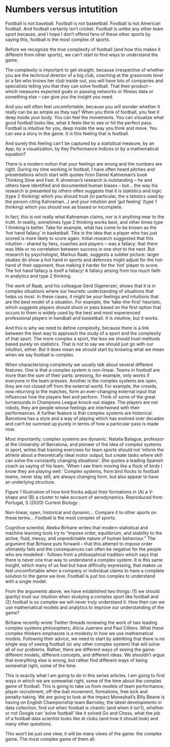 Numbers versus intutition
=========================

Football is not baseball. Football is not basketball. 
Football is not American football. And football certainly isn’t cricket. 
Football is unlike any other team sport because, 
and I hope I don’t offend fans of these other sports by saying this,
football is the most complex of sports. 

Before we recognize the true complexity of football 
(and how this makes it different from other sports), we 
can’t start to find ways to understand the game.

The complexity is important to get straight, 
because irrespective of whether you are the 
technical director of a big club, coaching at the grassroots level 
or a fan who knows her club inside out, you will have lots of 
companies and specialists telling you that they can solve football. 
That their product – which measures expected goals or passing networks or 
fitness data or something else – can give you the insight you need.

And you will often feel uncomfortable, because you will wonder whether it really can be as simple as they say?
When you think of football, you feel it deep inside your body. You can feel the movements. 
You can visualize what good football looks like, what it feels like to see or hit the perfect pass. 
Football is intuitive for you, deep inside the way you think and move. You can see a story in the game. 
It is this feeling that is football.  

And surely this feeling can’t be captured by a statistical measure, by an App, by a visualization, 
by Key Performance Indices or by a mathematical equation?

There is a modern notion that your feelings are wrong and the numbers are right. 
During my time working in football, I have often heard pitches and presentations 
which start with quotes from Daniel Kahneman’s book Thinking Slow and Fast. K
ahneman’s research is outstanding – he and others have identified and documented 
human biases – but… the way his research is presented by others often suggests that it 
is statistics and logic (type 2 thinking) which you should trust (in particular, the s
tatistics used by the person citing Kahneman…) and your intuition and ‘gut feeling’ (type 1 thinking) 
which you should see as biased or incomplete. 

In fact, this is not really what Kahneman claims, nor is it anything near to the truth. In reality, sometimes type 2 thinking works best, and other times type 1 thinking is better. Take for example, what has come to be known as the ‘hot hand fallacy’ in basketball. This is the idea that a player who has just scored is more likely to score again. Initial research suggested that this intuition – shared by fans, coaches and players – was a fallacy:  that there was little or no correlation between success in one shot to the next. But research by psychologist, Markus Raab, suggests a subtler picture: larger studies do show a hot hand in sports and defences might adjust for the hot-hand of their opponent, thus making it harder for the ‘hot’ player to score. The hot hand fallacy is itself a fallacy! A fallacy arising from too much faith in analytics and type 2 thinking.

The work of Raab, and his colleague Gerd Gigerenzer, shows that it is in complex situations where our heuristic understanding of situations that helps us most. In these cases, it might be your feelings and intuitions that are the best model of a situation. For example, the ‘take-the-first’ heuristic, which suggests players should shoot or pass based on the first option that occurs to them is widely used by the best and most experienced professional players in handball and basketball. It is intuitive, but it works.

And this is why we need to define complexity, because there is a link between the best way to approach the study of a sport and the complexity of that sport. The more complex a sport, the less we should trust methods based purely on statistics. That is not to say we should just go with our intuition, either. But it does mean we should start by knowing what we mean when we say football is complex.

When characterising complexity we usually talk about several different features. One is that a complex system is non-linear. Teams in football are more than the sum of their parts: pressing, for example, only works if everyone in the team presses. Another is the complex systems are open, they are not closed off from the external world. For example, the crowds, now returning to the matches, form an ever-changing external input that influences how the players feel and perform. Think of some of the great turnarounds in Champions League knock-out stages. The players are not robots, they are people whose feelings are intertwined with their performances. A further feature is that complex systems are historical. Barcelona has a style and a way of playing which has evolved over decades and can’t be summed up purely in terms of how a particular pass is made now. 

Most importantly, complex systems are dynamic. Natalia Balague, professor at the University of Barcelona, and pioneer of the idea of complex systems in sport, writes that training exercises for team sports should not ‘inform the athlete about a theoretically ideal motor output, but create tasks where skill can solve the constantly changing situations’. She quotes a leading Spanish coach as saying of his team, ‘When I see them moving like a flock of birds I know they are playing well.’  Complex systems, from bird flocks to football teams, never stay still, are always changing form, but also appear to have an underlying structure.

 
Figure 1 Illustration of how bird flocks adjust their formations in (A) a V-shape and  (B) a cluster to take account of aerodynamics. Reproduced from Portugal, S (2020) Current Biology .

Non-linear, open, historical and dynamic… Compare it to other sports on these terms… Football is the most complex of sports.

Cognitive scientist, Abeba Birhane writes that modern statistical and machine learning tools try to “impose order, equilibrium, and stability to the active, fluid, messy, and unpredictable nature of human behaviour.”  The argument that Birhane puts forward – that this attempt to impose order ultimately fails and the consequences can often be negative for the people who are modelled – follows from a philosophical tradition which says that there is never one true way to understand a complex system. It is this same insight, which many of us feel but have difficulty expressing, that makes us feel uncomfortable when a company or individual claims to have a complete solution to the game we love.  Football is just too complex to understand with a single model.

From the arguments above, we have established two things: (1) we should (partly) trust our intuition when studying a complex sport like football and (2) football is so complex we will never truly understand it. How then can we use mathematical models and analytics to improve our understanding of the game? 

Birhane recently wrote Twitter threads reviewing the work of two leading complex systems philosophers, Alicia Juarrero and Paul Cilliers. What these complex thinkers emphasize is a modesty in how we use mathematical models. Following their advice, we need to start by admitting that there is no single way of seeing football (or any other complex system) that will solve all of our problems. Rather, there are different ways of seeing the game: different models, different concepts, and different ideas. We shouldn’t argue that everything else is wrong, but rather find different ways of being somewhat right, some of the time. 

This is exactly what I am going to do in this series articles. I am going to find ways in which we are somewhat right, some of the time about the complex game of football. This is going to take us from models of team performance, player recruitment, off-the-ball movement, formations, free kick and penalty-taking. We are going to look at the impact Moneyball’s Billy Beane is having on English Championship team Barnsley, the latest developments in data collection, find out when football is chaotic (and when it isn’t), whether or not Google can ‘solve football’ like it solved Go and Chess, what the job of a football data scientist looks like at clubs (and how it should look) and many other questions. 

This won’t be just one view, it will be many views of the game: the complex game. The most complex game of them all.

